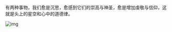  有两种事物，我们愈是沉思，愈感到它们的崇高与神圣，愈是增加虔敬与信仰，这就是头上的星空和心中的道德律。
 
 ![img](https://github.com/icesky1stm/icesky1stm/starrysky.jpg)

